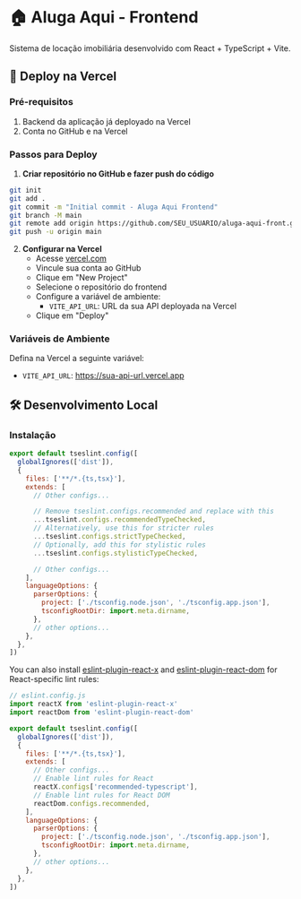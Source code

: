 # 🏠 Aluga Aqui - Frontend

Sistema de locação imobiliária desenvolvido com React + TypeScript + Vite.

## 🚀 Deploy na Vercel

### Pré-requisitos
1. Backend da aplicação já deployado na Vercel
2. Conta no GitHub e na Vercel

### Passos para Deploy

1. **Criar repositório no GitHub e fazer push do código**
```bash
git init
git add .
git commit -m "Initial commit - Aluga Aqui Frontend"
git branch -M main
git remote add origin https://github.com/SEU_USUARIO/aluga-aqui-front.git
git push -u origin main
```

2. **Configurar na Vercel**
   - Acesse [vercel.com](https://vercel.com)
   - Vincule sua conta ao GitHub
   - Clique em "New Project"
   - Selecione o repositório do frontend
   - Configure a variável de ambiente:
     - `VITE_API_URL`: URL da sua API deployada na Vercel
   - Clique em "Deploy"

### Variáveis de Ambiente
Defina na Vercel a seguinte variável:
- `VITE_API_URL`: https://sua-api-url.vercel.app

## 🛠️ Desenvolvimento Local

### Instalação

```js
export default tseslint.config([
  globalIgnores(['dist']),
  {
    files: ['**/*.{ts,tsx}'],
    extends: [
      // Other configs...

      // Remove tseslint.configs.recommended and replace with this
      ...tseslint.configs.recommendedTypeChecked,
      // Alternatively, use this for stricter rules
      ...tseslint.configs.strictTypeChecked,
      // Optionally, add this for stylistic rules
      ...tseslint.configs.stylisticTypeChecked,

      // Other configs...
    ],
    languageOptions: {
      parserOptions: {
        project: ['./tsconfig.node.json', './tsconfig.app.json'],
        tsconfigRootDir: import.meta.dirname,
      },
      // other options...
    },
  },
])
```

You can also install [eslint-plugin-react-x](https://github.com/Rel1cx/eslint-react/tree/main/packages/plugins/eslint-plugin-react-x) and [eslint-plugin-react-dom](https://github.com/Rel1cx/eslint-react/tree/main/packages/plugins/eslint-plugin-react-dom) for React-specific lint rules:

```js
// eslint.config.js
import reactX from 'eslint-plugin-react-x'
import reactDom from 'eslint-plugin-react-dom'

export default tseslint.config([
  globalIgnores(['dist']),
  {
    files: ['**/*.{ts,tsx}'],
    extends: [
      // Other configs...
      // Enable lint rules for React
      reactX.configs['recommended-typescript'],
      // Enable lint rules for React DOM
      reactDom.configs.recommended,
    ],
    languageOptions: {
      parserOptions: {
        project: ['./tsconfig.node.json', './tsconfig.app.json'],
        tsconfigRootDir: import.meta.dirname,
      },
      // other options...
    },
  },
])
```
